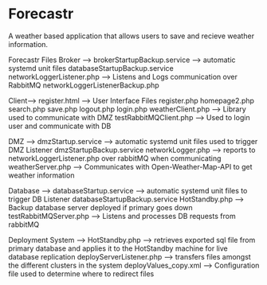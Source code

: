 # Forecastr

A weather based application that allows users to save and recieve weather information.

Forecastr Files
  Broker -->
  brokerStartupBackup.service --> automatic systemd unit files
  databaseStartupBackup.service
  networkLoggerListener.php --> Listens and Logs communication over RabbitMQ
  networkLoggerListenerBackup.php

  Client-->
  register.html --> User Interface Files
  register.php
  homepage2.php
  search.php
  save.php
  logout.php
  login.php
  weatherClient.php --> Library used to communicate with DMZ
  testRabbitMQClient.php --> Used to login user and communicate with DB

  DMZ -->
  dmzStartup.service --> automatic systemd unit files used to trigger DMZ Listener
  dmzStartupBackup.service
  networkLogger.php --> reports to networkLoggerListener.php over rabbitMQ when communicating
  weatherServer.php --> Communicates with Open-Weather-Map-API to get weather information

  Database -->
  databaseStartup.service --> automatic systemd unit files to trigger DB Listener
  databaseStartupBackup.service
  HotStandby.php --> Backup database server deployed if primary goes down
  testRabbitMQServer.php --> Listens and processes DB requests from rabbitMQ
  
Deployment System -->
    HotStandby.php --> retrieves exported sql file from primary database and applies it to the HotStandby machine for live database replication
    deployServerListener.php --> transfers files amongst the different clusters in the system
    deployValues_copy.xml --> Configuration file used to determine where to redirect files 
